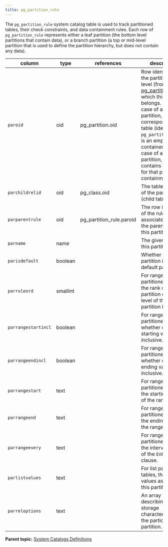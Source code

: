 ```yaml
---
title: pg_partition_rule 
---
```


The `pg_partition_rule` system catalog table is used to track partitioned tables, their check constraints, and data containment rules. Each row of `pg_partition_rule` represents either a leaf partition \(the bottom level partitions that contain data\), or a branch partition \(a top or mid-level partition that is used to define the partition hierarchy, but does not contain any data\).

|column|type|references|description|
|------|----|----------|-----------|
|`paroid`|oid|pg\_partition.oid|Row identifier of the partitioning level \(from [pg\_partition](pg_partition.html)\) to which this partition belongs. In the case of a branch partition, the corresponding table \(identified by `pg_partition_rule`\) is an empty container table. In case of a leaf partition, the table contains the rows for that partition containment rule.|
|`parchildrelid`|oid|pg\_class.oid|The table identifier of the partition \(child table\).|
|`parparentrule`|oid|pg\_partition\_rule.paroid|The row identifier of the rule associated with the parent table of this partition.|
|`parname`|name| |The given name of this partition.|
|`parisdefault`|boolean| |Whether or not this partition is a default partition.|
|`parruleord`|smallint| |For range partitioned tables, the rank of this partition on this level of the partition hierarchy.|
|`parrangestartincl`|boolean| |For range partitioned tables, whether or not the starting value is inclusive.|
|`parrangeendincl`|boolean| |For range partitioned tables, whether or not the ending value is inclusive.|
|`parrangestart`|text| |For range partitioned tables, the starting value of the range.|
|`parrangeend`|text| |For range partitioned tables, the ending value of the range.|
|`parrangeevery`|text| |For range partitioned tables, the interval value of the `EVERY` clause.|
|`parlistvalues`|text| |For list partitioned tables, the list of values assigned to this partition.|
|`parreloptions`|text| |An array describing the storage characteristics of the particular partition.|

**Parent topic:** [System Catalogs Definitions](../system_catalogs/catalog_ref-html.html)

